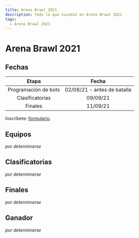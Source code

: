 ```yaml
---
title: Arena Brawl 2021
description: Todo lo que sucedió en Arena Brawl 2021
tags:
  - Arena Brawl 2021
---
```

# Arena Brawl 2021

## Fechas

|            Etapa            |                  Fecha                   |
|:---------------------------:|:----------------------------------------:|
| Programación de bots        |        02/08/21 - antes de batalla       |
| Clasificatorias             |        09/09/21                          |
| Finales                     |        11/09/21                          |

Inscríbete: [formulario](https://forms.gle/nXnsiVSwrFgF3VQ77).

## Equipos

*por determinarse*

## Clasificatorias

*por determinarse*

## Finales

*por determinarse*

## Ganador

*por determinarse*
